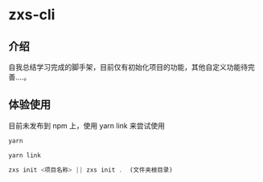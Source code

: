 # zxs-cli

## 介绍

自我总结学习完成的脚手架，目前仅有初始化项目的功能，其他自定义功能待完善....。

## 体验使用

目前未发布到 npm 上，使用 yarn link 来尝试使用

```js
yarn

yarn link

zxs init <项目名称> || zxs init .  (文件夹根目录)
```
